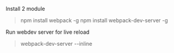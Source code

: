 Install 2 module
>npm install webpack -g
>npm install webpack-dev-server -g

Run webdev server for live reload
>webpack-dev-server --inline